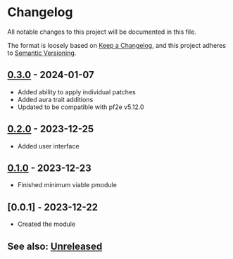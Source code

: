 # Changelog
All notable changes to this project will be documented in this file.

The format is loosely based on [Keep a Changelog](https://keepachangelog.com/en/1.0.0/),
and this project adheres to [Semantic Versioning](https://semver.org/spec/v2.0.0.html).

## [0.3.0] - 2024-01-07
- Added ability to apply individual patches
- Added aura trait additions
- Updated to be compatible with pf2e v5.12.0

## [0.2.0] - 2023-12-25
- Added user interface

## [0.1.0] - 2023-12-23
- Finished minimum viable pmodule

## [0.0.1] - 2023-12-22
- Created the module

## See also: [Unreleased]

[0.1.0]: https://github.com/shemetz/pf2e-crowdsourced-community-corrections/compare/0.0.0...0.1.0
[0.2.0]: https://github.com/shemetz/pf2e-crowdsourced-community-corrections/compare/0.1.0...0.2.0
[0.3.0]: https://github.com/shemetz/pf2e-crowdsourced-community-corrections/compare/0.2.0...0.3.0
[Unreleased]: https://github.com/shemetz/pf2e-crowdsourced-community-corrections/compare/0.3.0...HEAD
